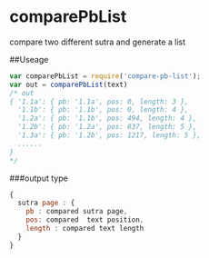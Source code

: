 # comparePbList

compare two different sutra and generate a list

##Useage

```javascript
var comparePbList = require('compare-pb-list');
var out = comparePbList(text)
/* out
{ '1.1a': { pb: '1.1a', pos: 0, length: 3 },
  '1.1b': { pb: '1.1b', pos: 0, length: 4 },
  '1.2a': { pb: '1.1b', pos: 494, length: 4 },
  '1.2b': { pb: '1.2a', pos: 837, length: 5 },
  '1.3a': { pb: '1.2b', pos: 1217, length: 5 },
  ......
}
*/
```
###output type
```javascript
{
  sutra page : {
    pb : compared sutra page,
    pos: compared  text position,
    length : compared text length 
  }
}
```
